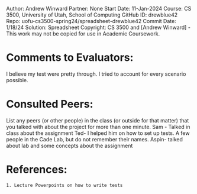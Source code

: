 ﻿Author:     Andrew Winward
Partner:    None
Start Date: 11-Jan-2024
Course:     CS 3500, University of Utah, School of Computing
GitHub ID:  drewblue42
Repo:       uofu-cs3500-spring24/spreadsheet-drewblue42
Commit Date: 1/18/24 
Solution:   Spreadsheet
Copyright:  CS 3500 and [Andrew Winward] - This work may not be copied for use in Academic Coursework. 


# Comments to Evaluators:
I believe my test were pretty through. I tried to account for every scenario possible.

# Consulted Peers:

List any peers (or other people) in the class (or outside for that matter) that you talked with about the project for more than one minute.
Sam - Talked in class about the assignment
Ted- I helped him on how to set up tests.
A few people in the Cade Lab, but do not remember their names.
Aspin- talked about lab and some concepts about the assignment


# References:

    1. Lecture Powerpoints on how to write tests